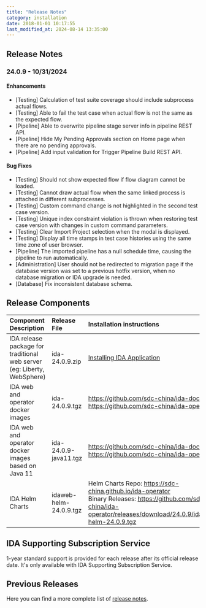 ```yaml
---
title: "Release Notes"
category: installation
date: 2018-01-01 10:17:55
last_modified_at: 2024-08-14 13:35:00
---
```


## Release Notes

### 24.0.9 - 10/31/2024

#### Enhancements
- [Testing] Calculation of test suite coverage should include subprocess actual flows.
- [Testing] Able to fail the test case when actual flow is not the same as the expected flow.
- [Pipeline] Able to overwrite pipeline stage server info in pipeline REST API.
- [Pipeline] Hide My Pending Approvals section on Home page when there are no pending approvals.
- [Pipeline] Add input validation for Trigger Pipeline Build REST API.

#### Bug Fixes
- [Testing] Should not show expected flow if flow diagram cannot be loaded.
- [Testing] Cannot draw actual flow when the same linked process is attached in different subprocesses.
- [Testing] Custom command change is not highlighted in the second test case version.
- [Testing] Unique index constraint violation is thrown when restoring test case version with changes in custom command parameters.
- [Testing] Clear Import Project selection when the modal is displayed.
- [Testing] Display all time stamps in test case histories using the same time zone of user browser.
- [Pipeline] The imported pipeline has a null schedule time, causing the pipeline to run automatically.
- [Administration] User should not be redirected to migration page if the database version was set to a previous hotfix version, when no database migration or IDA upgrade is needed.
- [Database] Fix inconsistent database schema.


## Release Components

| Component Description	| Release File	| Installation instructions| 
|:----------------|:------------------------|:---------------|
| IDA release package for traditional web server (eg: Liberty, WebSphere)	| ida-24.0.9.zip | [Installing IDA Application](../installation/installation-installing-ida-application.html) |
| IDA web and operator docker images | ida-24.0.9.tgz	| <https://github.com/sdc-china/ida-docker> <br/> <https://github.com/sdc-china/ida-operator> |
| IDA web and operator docker images based on Java 11| ida-24.0.9-java11.tgz	| <https://github.com/sdc-china/ida-docker> <br/> <https://github.com/sdc-china/ida-operator> |
| IDA Helm Charts | idaweb-helm-24.0.9.tgz	| Helm Charts Repo: <https://sdc-china.github.io/ida-operator> <br/> Binary Releases: <https://github.com/sdc-china/ida-operator/releases/download/24.0.9/idaweb-helm-24.0.9.tgz> |

## IDA Supporting Subscription Service
1-year standard support is provided for each release after its official release date. It's only available with IDA Supporting Subscription Service.

## Previous Releases

Here you can find a more complete list of [release notes](../references/references-previous-release-notes.html).
